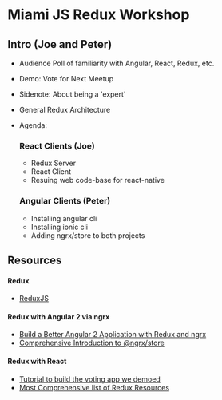 # Miami JS Redux Workshop

## Intro (Joe and Peter)
- Audience Poll of familiarity with Angular, React, Redux, etc.
- Demo: Vote for Next Meetup
- Sidenote: About being a 'expert'
- General Redux Architecture
- Agenda:


  ### React Clients (Joe)
    - Redux Server
    - React Client
    - Resuing web code-base for react-native

  ### Angular Clients (Peter)
    - Installing angular cli
    - Installing ionic cli
    - Adding ngrx/store to both projects


## Resources

#### Redux
  - [ReduxJS](http://redux.js.org/)

#### Redux with Angular 2 via ngrx
  - [Build a Better Angular 2 Application with Redux and ngrx](http://onehungrymind.com/build-better-angular-2-application-redux-ngrx/)
  - [Comprehensive Introduction to @ngrx/store](https://gist.github.com/btroncone/a6e4347326749f938510)

#### Redux with React
- [Tutorial to build the voting app we demoed](teropa.info/blog/2015/09/10/full-stack-redux-tutorial.html)
- [Most Comprehensive list of Redux Resources](https://github.com/xgrommx/awesome-redux)
